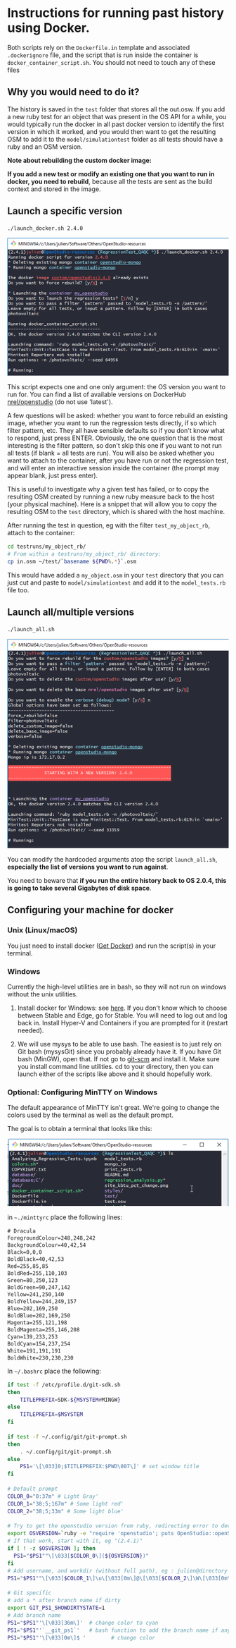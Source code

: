 # Instructions for running past history using Docker.

Both scripts rely on the `Dockerfile.in` template and associated `.dockerignore` file,
and the script that is run inside the container is `docker_container_script.sh`.
You should not need to touch any of these files


## Why you would need to do it?

The history is saved in the `test` folder that stores all the out.osw.
If you add a new ruby test for an object that was present in the OS API for a while,
you would typically run the docker in all past docker version to identify the first version in which it worked,
and you would then want to get the resulting OSM to add it to the `model/simulationtest` folder as all tests should have a ruby and an OSM version.

**Note about rebuilding the custom docker image:**

**If you add a new test or modify an existing one that you want to run in docker, you need to rebuild**, 
because all the tests are sent as the build context and stored in the image.

## Launch a specific version

```bash
./launch_docker.sh 2.4.0
```

![launch_docker.sh in Windows](images/windows_launch_docker.sh.png)

This script expects one and one only argument: the OS version you want to run for. You can find a list of available versions on DockerHub 
[nrel/openstudio](https://hub.docker.com/r/nrel/openstudio/tags/) (do not use 'latest').

A few questions will be asked: whether you want to force rebuild an existing image, whether you want to run the regression tests directly, if so which filter pattern, etc.
They all have sensible defaults so if you don't know what to respond, just press ENTER. Obviously, the one question that is the most interesting is the filter pattern, so don't skip this one
if you want to not run all tests (if blank = all tests are run).
You will also be asked whether you want to attach to the container, after you have run or not the regression test, and will enter an interactive session inside the container
(the prompt may appear blank, just press enter). 

This is useful to investigate why a given test has failed, or to copy the resulting OSM created by running a new ruby measure back to the host (your physical machine).
Here is a snippet that will allow you to copy the resulting OSM to the `test` directory, which is shared with the host machine.

After running the test in question, eg with the filter `test_my_object_rb`, attach to the container:

```bash
cd testruns/my_object_rb/
# From within a testruns/my_object_rb/ directory:
cp in.osm ~/test/`basename ${PWD%.*}`.osm
```

This would have added a `my_object.osm` in your `test` directory that you can just cut and paste to `model/simulationtest` and add it to the `model_tests.rb` file too.



## Launch all/multiple versions

```bash
./launch_all.sh
```

![launch_all.sh in Windows](images/windows_launch_all.sh.png)

You can modify the hardcoded arguments atop the script `launch_all.sh`, **especially the list of versions you want to run against**.

You need to beware that **if you run the entire history back to OS 2.0.4, this is going to take several Gigabytes of disk space**.


## Configuring your machine for docker

### Unix (Linux/macOS)

You just need to install docker ([Get Docker](https://www.docker.com/get-docker)) and run the script(s) in your terminal.

### Windows

Currently the high-level utilities are in bash, so they will not run on windows without the unix utilities.

1. Install docker for Windows: see [here](https://docs.docker.com/docker-for-windows/install/). 
If you don't know which to choose between Stable and Edge, go for Stable.
You will need to log out and log back in.
Install Hyper-V and Containers if you are prompted for it (restart needed).

2. We will use mysys to be able to use bash. The easiest is to just rely on Git bash (mysysGit) since you probably already have it. If you have Git bash (MinGW), open that.
If not go to [git-scm](https://git-scm.com/downloads) and install it. Make sure you install command line utilities.
cd to your directory, then you can launch either of the scripts like above and it should hopefully work.


### Optional: Configuring MinTTY on Windows

The default appearance of MinTTY isn't great. We're going to change the colors used by the terminal as well as the default prompt.

The goal is to obtain a terminal that looks like this:

![MinTTY after config](images/Mintty_config.png)

in `~./minttyrc` place the following lines:

```
# Dracula
ForegroundColour=248,248,242
BackgroundColour=40,42,54
Black=0,0,0
BoldBlack=40,42,53
Red=255,85,85
BoldRed=255,110,103
Green=80,250,123
BoldGreen=90,247,142
Yellow=241,250,140
BoldYellow=244,249,157
Blue=202,169,250
BoldBlue=202,169,250
Magenta=255,121,198
BoldMagenta=255,146,208
Cyan=139,233,253
BoldCyan=154,237,254
White=191,191,191
BoldWhite=230,230,230
```

In `~/.bashrc` place the following:

```bash
if test -f /etc/profile.d/git-sdk.sh
then
	TITLEPREFIX=SDK-${MSYSTEM#MINGW}
else
	TITLEPREFIX=$MSYSTEM
fi

if test -f ~/.config/git/git-prompt.sh
then
	. ~/.config/git/git-prompt.sh
else
	PS1='\[\033]0;$TITLEPREFIX:$PWD\007\]' # set window title
fi

# Default prompt
COLOR_0="0:37m" # Light Gray' 
COLOR_1="38;5;167m" # Some light red' 
COLOR_2="38;5;33m" # Some light blue'

# Try to get the openstudio version from ruby, redirecting error to dev/null`
export OSVERSION=`ruby -e "require 'openstudio'; puts OpenStudio::openStudioVersion" 2> /dev/null`
# If that work, start with it, eg "(2.4.1)"
if [ ! -z $OSVERSION ]; then
  PS1="$PS1""\[\033[$COLOR_0\](${OSVERSION})"
fi
# Add username, and workdir (without full path), eg : julien@directory
PS1="$PS1""\[\033[$COLOR_1\]\u\[\033[0m\]@\[\033[$COLOR_2\]\W\[\033[0m\]"

# Git specific
# add a * after branch name if dirty
export GIT_PS1_SHOWDIRTYSTATE=1
# Add branch name
PS1="$PS1"'\[\033[36m\]'  # change color to cyan
PS1="$PS1"'`__git_ps1`'   # bash function to add the branch name if any
PS1="$PS1"'\[\033[0m\]$ '        # change color
```